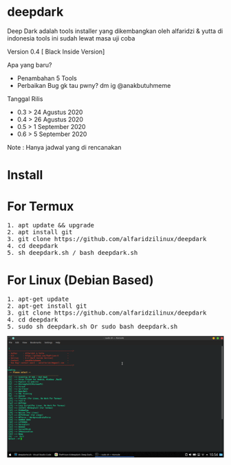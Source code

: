# deepdark
Deep Dark adalah tools installer yang dikembangkan oleh alfaridzi &amp; yutta di indonesia tools ini sudah lewat masa uji coba

Version 0.4 [ Black Inside Version]

Apa yang baru?
- Penambahan 5 Tools
- Perbaikan Bug
gk tau pwny? dm ig @anakbutuhmeme

Tanggal Rilis

- 0.3 > 24 Agustus 2020
- 0.4 > 26 Agustus 2020
- 0.5 > 1 September 2020
- 0.6 > 5 September 2020

Note : Hanya jadwal yang di rencanakan


# Install

# For Termux
<pre>
1. apt update && upgrade
2. apt install git
3. git clone https://github.com/alfaridzilinux/deepdark
4. cd deepdark
5. sh deepdark.sh / bash deepdark.sh
</pre>

# For Linux (Debian Based)
<pre>
1. apt-get update 
2. apt-get install git
3. git clone https://github.com/alfaridzilinux/deepdark
4. cd deepdark
5. sudo sh deepdark.sh Or sudo bash deepdark.sh
</pre>


![](https://raw.githubusercontent.com/ThePrison-X/deepdark/master/images/Screenshot_20200824_105449.png)
